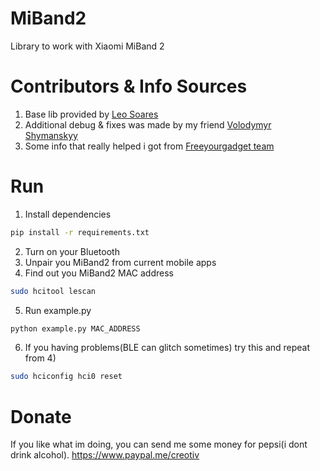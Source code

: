 # MiBand2
Library to work with Xiaomi MiBand 2

# Contributors & Info Sources
1) Base lib provided by [Leo Soares](https://github.com/leojrfs/miband2)
2) Additional debug & fixes was made by my friend [Volodymyr Shymanskyy](https://github.com/vshymanskyy/miband2-python-test)
3) Some info that really helped i got from [Freeyourgadget team](https://github.com/Freeyourgadget/Gadgetbridge/tree/master/app/src/main/java/nodomain/freeyourgadget/gadgetbridge/service/devices/miband2)

# Run 

1) Install dependencies
```sh
pip install -r requirements.txt
```
2) Turn on your Bluetooth
3) Unpair you MiBand2 from current mobile apps
4) Find out you MiBand2 MAC address
```sh
sudo hcitool lescan
```
5) Run example.py
```sh
python example.py MAC_ADDRESS
```
6) If you having problems(BLE can glitch sometimes) try this and repeat from 4)
```sh
sudo hciconfig hci0 reset
```

# Donate
If you like what im doing, you can send me some money for pepsi(i dont drink alcohol). https://www.paypal.me/creotiv
